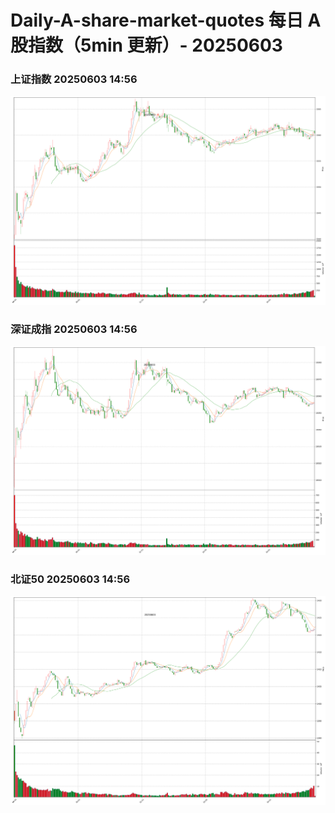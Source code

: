 
# Daily-A-share-market-quotes 每日 A 股指数（5min 更新）- 20250603

### 上证指数 20250603 14:56
![](./fig/2025/6/20250603-sh000001.png)

### 深证成指 20250603 14:56
![](./fig/2025/6/20250603-sz399001.png)

### 北证50 20250603 14:56
![](./fig/2025/6/20250603-bj899050.png)
